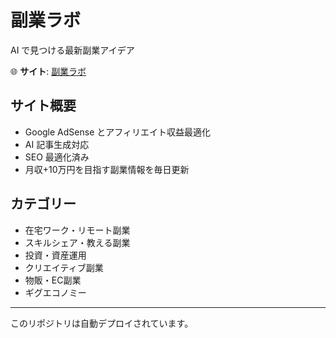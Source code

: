 # 副業ラボ

AI で見つける最新副業アイデア

🌐 **サイト**: [副業ラボ](https://yourusername.github.io/fukugyo-lab/)

## サイト概要
- Google AdSense とアフィリエイト収益最適化
- AI 記事生成対応
- SEO 最適化済み
- 月収+10万円を目指す副業情報を毎日更新

## カテゴリー
- 在宅ワーク・リモート副業
- スキルシェア・教える副業
- 投資・資産運用
- クリエイティブ副業
- 物販・EC副業
- ギグエコノミー

---
このリポジトリは自動デプロイされています。